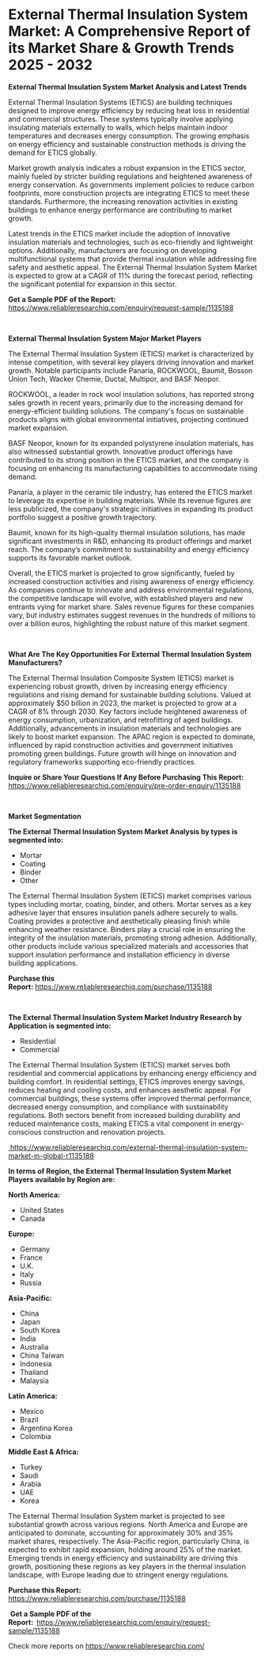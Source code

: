 <p><h1>External Thermal Insulation System Market: A Comprehensive Report of its Market Share & Growth Trends 2025 - 2032</h1></p><p><strong>External Thermal Insulation System Market Analysis and Latest Trends</strong></p>
<p><p>External Thermal Insulation Systems (ETICS) are building techniques designed to improve energy efficiency by reducing heat loss in residential and commercial structures. These systems typically involve applying insulating materials externally to walls, which helps maintain indoor temperatures and decreases energy consumption. The growing emphasis on energy efficiency and sustainable construction methods is driving the demand for ETICS globally.</p><p>Market growth analysis indicates a robust expansion in the ETICS sector, mainly fueled by stricter building regulations and heightened awareness of energy conservation. As governments implement policies to reduce carbon footprints, more construction projects are integrating ETICS to meet these standards. Furthermore, the increasing renovation activities in existing buildings to enhance energy performance are contributing to market growth.</p><p>Latest trends in the ETICS market include the adoption of innovative insulation materials and technologies, such as eco-friendly and lightweight options. Additionally, manufacturers are focusing on developing multifunctional systems that provide thermal insulation while addressing fire safety and aesthetic appeal. The External Thermal Insulation System Market is expected to grow at a CAGR of 11% during the forecast period, reflecting the significant potential for expansion in this sector.</p></p>
<p><strong>Get a Sample PDF of the Report:&nbsp;</strong> <a href="https://www.reliableresearchiq.com/enquiry/request-sample/1135188?utm_campaign=3132&utm_medium=2&utm_source=Github&utm_content=ia&utm_term=01042025&utm_id=external-thermal-insulation-system">https://www.reliableresearchiq.com/enquiry/request-sample/1135188</a></p>
<p>&nbsp;</p>
<p><strong>External Thermal Insulation System Major Market Players</strong></p>
<p><p>The External Thermal Insulation System (ETICS) market is characterized by intense competition, with several key players driving innovation and market growth. Notable participants include Panaria, ROCKWOOL, Baumit, Bosson Union Tech, Wacker Chemie, Ductal, Multipor, and BASF Neopor.</p><p>ROCKWOOL, a leader in rock wool insulation solutions, has reported strong sales growth in recent years, primarily due to the increasing demand for energy-efficient building solutions. The company's focus on sustainable products aligns with global environmental initiatives, projecting continued market expansion.</p><p>BASF Neopor, known for its expanded polystyrene insulation materials, has also witnessed substantial growth. Innovative product offerings have contributed to its strong position in the ETICS market, and the company is focusing on enhancing its manufacturing capabilities to accommodate rising demand.</p><p>Panaria, a player in the ceramic tile industry, has entered the ETICS market to leverage its expertise in building materials. While its revenue figures are less publicized, the company's strategic initiatives in expanding its product portfolio suggest a positive growth trajectory.</p><p>Baumit, known for its high-quality thermal insulation solutions, has made significant investments in R&D, enhancing its product offerings and market reach. The company’s commitment to sustainability and energy efficiency supports its favorable market outlook.</p><p>Overall, the ETICS market is projected to grow significantly, fueled by increased construction activities and rising awareness of energy efficiency. As companies continue to innovate and address environmental regulations, the competitive landscape will evolve, with established players and new entrants vying for market share. Sales revenue figures for these companies vary, but industry estimates suggest revenues in the hundreds of millions to over a billion euros, highlighting the robust nature of this market segment.</p></p>
<p>&nbsp;</p>
<p><strong>What Are The Key Opportunities For External Thermal Insulation System Manufacturers?</strong></p>
<p><p>The External Thermal Insulation Composite System (ETICS) market is experiencing robust growth, driven by increasing energy efficiency regulations and rising demand for sustainable building solutions. Valued at approximately $50 billion in 2023, the market is projected to grow at a CAGR of 8% through 2030. Key factors include heightened awareness of energy consumption, urbanization, and retrofitting of aged buildings. Additionally, advancements in insulation materials and technologies are likely to boost market expansion. The APAC region is expected to dominate, influenced by rapid construction activities and government initiatives promoting green buildings. Future growth will hinge on innovation and regulatory frameworks supporting eco-friendly practices.</p></p>
<p><strong>Inquire or Share Your Questions If Any Before Purchasing This Report:</strong> <a href="https://www.reliableresearchiq.com/enquiry/pre-order-enquiry/1135188?utm_campaign=3132&utm_medium=2&utm_source=Github&utm_content=ia&utm_term=01042025&utm_id=external-thermal-insulation-system">https://www.reliableresearchiq.com/enquiry/pre-order-enquiry/1135188</a></p>
<p>&nbsp;</p>
<p><strong>Market Segmentation</strong></p>
<p><strong>The External Thermal Insulation System Market Analysis by types is segmented into:</strong></p>
<p><ul><li>Mortar</li><li>Coating</li><li>Binder</li><li>Other</li></ul></p>
<p><p>The External Thermal Insulation System (ETICS) market comprises various types including mortar, coating, binder, and others. Mortar serves as a key adhesive layer that ensures insulation panels adhere securely to walls. Coating provides a protective and aesthetically pleasing finish while enhancing weather resistance. Binders play a crucial role in ensuring the integrity of the insulation materials, promoting strong adhesion. Additionally, other products include various specialized materials and accessories that support insulation performance and installation efficiency in diverse building applications.</p></p>
<p><strong>Purchase this Report:&nbsp;</strong><a href="https://www.reliableresearchiq.com/purchase/1135188?utm_campaign=3132&utm_medium=2&utm_source=Github&utm_content=ia&utm_term=01042025&utm_id=external-thermal-insulation-system">https://www.reliableresearchiq.com/purchase/1135188</a></p>
<p>&nbsp;</p>
<p><strong>The External Thermal Insulation System Market Industry Research by Application is segmented into:</strong></p>
<p><ul><li>Residential</li><li>Commercial</li></ul></p>
<p><p>The External Thermal Insulation System (ETICS) market serves both residential and commercial applications by enhancing energy efficiency and building comfort. In residential settings, ETICS improves energy savings, reduces heating and cooling costs, and enhances aesthetic appeal. For commercial buildings, these systems offer improved thermal performance, decreased energy consumption, and compliance with sustainability regulations. Both sectors benefit from increased building durability and reduced maintenance costs, making ETICS a vital component in energy-conscious construction and renovation projects.</p></p>
<p><a href="https://www.reliableresearchiq.com/external-thermal-insulation-system-market-in-global-r1135188?utm_campaign=3132&utm_medium=2&utm_source=Github&utm_content=ia&utm_term=01042025&utm_id=external-thermal-insulation-system">&nbsp;https://www.reliableresearchiq.com/external-thermal-insulation-system-market-in-global-r1135188</a></p>
<p><strong>In terms of Region, the External Thermal Insulation System Market Players available by Region are:</strong></p>
<p>
    <p> <strong> North America: </strong>
        <ul>
            <li>United States</li>
            <li>Canada</li>
        </ul>
        </p> 
    <p> <strong> Europe: </strong>
        <ul>
            <li>Germany</li>
            <li>France</li>
            <li>U.K.</li>
            <li>Italy</li>
            <li>Russia</li>
        </ul>
        </p> 
    <p> <strong> Asia-Pacific: </strong>
        <ul>
            <li>China</li>
            <li>Japan</li>
            <li>South Korea</li>
            <li>India</li>
            <li>Australia</li>
            <li>China Taiwan</li>
            <li>Indonesia</li>
            <li>Thailand</li>
            <li>Malaysia</li>
        </ul>
        </p> 
    <p> <strong> Latin America: </strong>
        <ul>
            <li>Mexico</li>
            <li>Brazil</li>
            <li>Argentina Korea</li>
            <li>Colombia</li>
        </ul>
        </p> 
    <p> <strong> Middle East & Africa: </strong>
        <ul>
            <li>Turkey</li>
            <li>Saudi</li>
            <li>Arabia</li>
            <li>UAE</li>
            <li>Korea</li>
        </ul>
    </p>
    </p>
<p><p>The External Thermal Insulation System market is projected to see substantial growth across various regions. North America and Europe are anticipated to dominate, accounting for approximately 30% and 35% market shares, respectively. The Asia-Pacific region, particularly China, is expected to exhibit rapid expansion, holding around 25% of the market. Emerging trends in energy efficiency and sustainability are driving this growth, positioning these regions as key players in the thermal insulation landscape, with Europe leading due to stringent energy regulations.</p></p>
<p><strong>Purchase this Report: </strong><a href="https://www.reliableresearchiq.com/purchase/1135188?utm_campaign=3132&utm_medium=2&utm_source=Github&utm_content=ia&utm_term=01042025&utm_id=external-thermal-insulation-system">https://www.reliableresearchiq.com/purchase/1135188</a></p>
<p>&nbsp;<strong>Get a Sample PDF of the Report:&nbsp;&nbsp;</strong><a href="https://www.reliableresearchiq.com/enquiry/request-sample/1135188?utm_campaign=3132&utm_medium=2&utm_source=Github&utm_content=ia&utm_term=01042025&utm_id=external-thermal-insulation-system">https://www.reliableresearchiq.com/enquiry/request-sample/1135188</a></p>
<p><strong></strong></p>
<p>Check more reports on <a href="https://www.reliableresearchiq.com/?utm_campaign=3132&utm_medium=2&utm_source=Github&utm_content=ia&utm_term=01042025&utm_id=external-thermal-insulation-system">https://www.reliableresearchiq.com/</a></p>